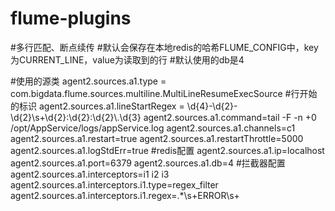 # flume-plugins

#多行匹配、断点续传
#默认会保存在本地redis的哈希FLUME_CONFIG中，key为CURRENT_LINE，value为读取到的行
#默认使用的db是4

#使用的源类
agent2.sources.a1.type = com.bigdata.flume.sources.multiline.MultiLineResumeExecSource
#行开始的标识
agent2.sources.a1.lineStartRegex = \\d{4}-\\d{2}-\\d{2}\\s+\\d{2}:\\d{2}:\\d{2}\\.\\d{3}
agent2.sources.a1.command=tail -F -n +0 /opt/AppService/logs/appService.log
agent2.sources.a1.channels=c1
agent2.sources.a1.restart=true
agent2.sources.a1.restartThrottle=5000
agent2.sources.a1.logStdErr=true
#redis配置
agent2.sources.a1.ip=localhost
agent2.sources.a1.port=6379
agent2.sources.a1.db=4
#拦截器配置
agent2.sources.a1.interceptors=i1 i2 i3
agent2.sources.a1.interceptors.i1.type=regex_filter
agent2.sources.a1.interceptors.i1.regex=.*\\s+ERROR\\s+
